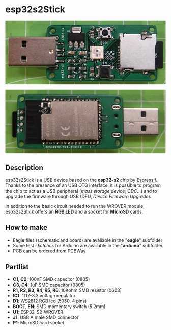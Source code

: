 # esp32s2Stick
![](https://github.com/lucadentella/esp32s2Stick/raw/main/images/esp32s2-01.jpg)

![](https://github.com/lucadentella/esp32s2Stick/raw/main/images/esp32s2-02.jpg)
## Description
esp32s2Stick is a USB device based on the **esp32-s2** chip by [Espressif](https://www.espressif.com/en/products/socs/esp32-s2).
Thanks to the presence of an USB OTG interface, it is possible to program the chip to act as a USB peripheral (*mass storage device*, *CDC*...) and to upgrade the firmware through USB (DFU, *Device Firmware Upgrade*).

In addition to the basic circuit needed to run the WROVER module, esp32s2Stick offers an **RGB LED** and a socket for **MicroSD** cards.
## How to make
- Eagle files (schematic and board) are available in the "**eagle**" subfolder
- Some test *sketches* for Arduino are available in the "**arduino**" subfolder
- PCB can be ordered [from PCBWay](https://www.pcbway.com/project/shareproject/esp32s2Stick.html)
## Partlist 
 - **C1, C2**: 100nF SMD capacitor (0805)
 - **C3, C4**: 1uF SMD capacitor (0805)
 - **R1, R2, R3, R4, R5, R6**: 10Kohm SMD resistor (0603)
 - **IC1**: 1117-3.3 voltage regulator
 - **D1**: WS2812 RGB led (5050, 4 pins)
 - **BOOT, EN**: SMD momentary switch (5.2mm)
 - **U1**: ESP32-S2-WROVER
 - **J1**: USB A male SMD connector
 - **P1**: MicroSD card socket